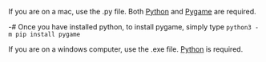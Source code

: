 If you are on a mac, use the .py file. Both [Python](https://www.python.org/) and [Pygame](https://www.pygame.org/) are required.

-# Once you have installed python, to install pygame, simply type `python3 -m pip install pygame`

If you are on a windows computer, use the .exe file. [Python](https://www.python.org/) is required.
